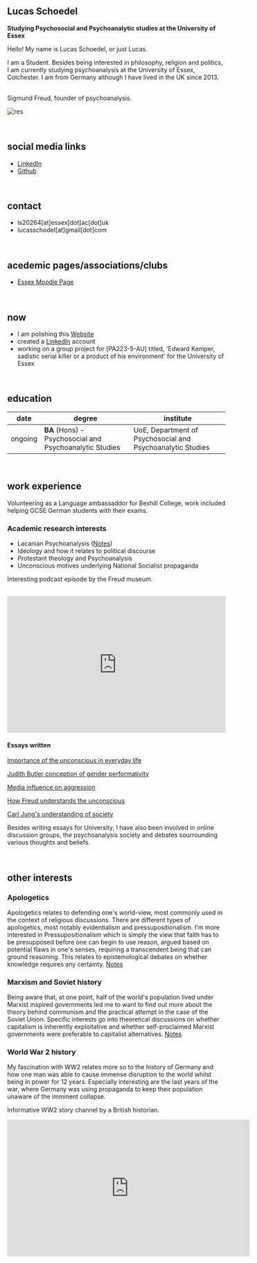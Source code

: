 ## Lucas Schoedel
**Studying Psychosocial and Psychoanalytic studies at the University of Essex**  

Hello! My name is Lucas Schoedel, or just Lucas. 

I am a Student. Besides being interested in philosophy, religion and politics, I am currently studying psychoanalysis at the University of Essex, Colchester. I am from Germany although I have lived in the UK since 2013. 

<br>
Sigmund Freud, founder of psychoanalysis.

![res](https://i.ibb.co/r2J6DLv/Sigmund-Freud1.jpg)

<br>

## social media links
- [LinkedIn](https://www.linkedin.com/in/lucas-schoedel-1a5649225/)
- [Github](https://github.com/2001057)

<br>

## contact
- ls20264[at]essex[dot]ac[dot]uk
- lucasschodel[at]gmail[dot]com
<br>

## acedemic pages/associations/clubs
- [Essex Moodle Page](https://moodle.essex.ac.uk/user/profile.php?id=164180)
<br>

## now
- I am polishing this [Website](https://2001057.github.io/CS220-AU-portfolio/)
- created a [LinkedIn](https://www.linkedin.com/in/lucas-schoedel-1a5649225/) account 
- working on a group project for [PA223-5-AU] titled, 'Edward Kemper, sadistic serial killer or a product of his environment' for the University of Essex
<br>

## education

| date | degree | institute |
--- | --- | ---
| ongoing | **BA** (Hons) - Psychosocial and Psychoanalytic Studies | UoE, Department of Psychosocial and Psychoanalytic Studies |

<br>

## work experience
Volunteering as a Language ambassaddor for Bexhill College, work included helping GCSE German students with their exams.

### Academic research interests
- Lacanian Psychoanalysis ([Notes](https://github.com/2001057/CS220-AU-portfolio/blob/main/assets/documents/Lacan.pdf))
- Ideology and how it relates to political discourse
- Protestant theology and Psychoanalysis
- Unconscious motives underlying National Socialist propaganda

Interesting podcast episode by the Freud museum.

<br>

<iframe title="Freud Museum London: Psychoanalysis Podcasts" allowtransparency="true" height="315" width="100%" style="border: none; min-width: min(100%, 430px);" scrolling="no" data-name="pb-iframe-player" src="https://www.podbean.com/player-v2/?i=fb92s-5485a-pbblog-playlist&share=1&download=1&skin=f6f6f6&btn-skin=8bbb4e&size=315" allowfullscreen=""></iframe>

<br>

#### Essays written
[Importance of the unconscious in everyday life](https://github.com/2001057/CS220-AU-portfolio/blob/main/assets/documents/Unconscious%20Essay_2001057.pdf)

[Judith Butler conception of gender performativity](https://github.com/2001057/CS220-AU-portfolio/blob/main/assets/documents/PA134_2001057.pdf)

[Media influence on aggression](https://github.com/2001057/CS220-AU-portfolio/blob/main/assets/documents/Media%20influence%20on%20aggression.pdf)

[How Freud understands the unconscious](https://github.com/2001057/CS220-AU-portfolio/blob/main/assets/documents/PA208_2001057%20Freud.pdf)

[Carl Jung's understanding of society](https://github.com/2001057/CS220-AU-portfolio/blob/main/assets/documents/PA209_2001057.pdf)

Besides writing essays for University, I have also been involved in online discussion groups, the psychoanalysis society and debates sourrounding various thoughts and beliefs.

<br>

## other interests
### Apologetics
Apologetics relates to defending one's world-view, most commonly used in the context of religious discussions. There are different types of apologetics, most notably evidentialism and pressupositionalism. I'm more interested in Pressupositionalism which is simply the view that faith has to be presupposed before one can begin to use reason, argued based on potential flaws in one's senses, requiring a transcendent being that can ground reasoning. This relates to epistemological debates on whether knowledge requires any certainty. [Notes](https://github.com/2001057/CS220-AU-portfolio/blob/main/assets/documents/Pressupositionalism.pdf)

### Marxism and Soviet history
Being aware that, at one point, half of the world's population lived under Marxist inspired governments led me to want to find out more about the theory behind communism and the practical attempt in the case of the Soviet Union. Specific interests go into theoretical discussions on whether capitalism is inherently exploitative and whether self-proclaimed Marxist governments were preferable to capitalist alternatives. [Notes](https://github.com/2001057/CS220-AU-portfolio/blob/main/assets/documents/Marxism.pdf)

### World War 2 history
My fascination with WW2 relates more so to the history of Germany and how one man was able to cause immense disruption to the world whilst being in power for 12 years. Especially interesting are the last years of the war, where Germany was using propaganda to keep their population unaware of the imminent collapse.

Informative WW2 story channel by a British historian.

<iframe width="560" height="315" src="https://www.youtube.com/embed?v=Lo3vzQ9NGL0&list=PLjVnMGhQyOzOBj_X68oz9QK5IZQN0u63m" title="YouTube video player" frameborder="0" allow="accelerometer; autoplay; clipboard-write; encrypted-media; gyroscope; picture-in-picture" allowfullscreen></iframe>

<br>
